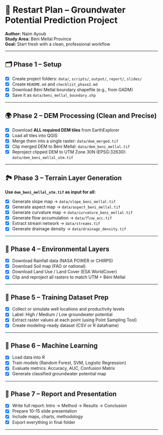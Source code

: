 # 🚀 Restart Plan – Groundwater Potential Prediction Project

**Author:** Naim Ayoub  
**Study Area:** Béni Mellal Province  
**Goal:** Start fresh with a clean, professional workflow

---

## 🗂️ Phase 1 – Setup

- [x] Create project folders: `data/`, `scripts/`, `output/`, `report/`, `slides/`
- [x] Create `README.md` and `checklist_phase2.md`
- [x] Download Béni Mellal boundary shapefile (e.g., from GADM)
- [x] Save it as `data/beni_mellal_boundary.shp`

---

## 🌍 Phase 2 – DEM Processing (Clean and Precise)

- [x] Download **ALL required DEM tiles** from EarthExplorer
- [x] Load all tiles into QGIS
- [x] Merge them into a single raster: `data/dem_merged.tif`
- [x] Clip merged DEM to Béni Mellal: `data/dem_beni_mellal.tif`
- [x] Reproject clipped DEM to UTM Zone 30N (EPSG:32630):  
      `data/dem_beni_mellal_utm.tif`

---

## 🏞️ Phase 3 – Terrain Layer Generation

**Use `dem_beni_mellal_utm.tif` as input for all:**

- [x] Generate slope map → `data/slope_beni_mellal.tif`
- [x] Generate aspect map → `data/aspect_beni_mellal.tif`
- [x] Generate curvature map → `data/curvature_beni_mellal.tif`
- [x] Generate flow accumulation → `data/flow_acc.tif`
- [x] Extract stream network → `data/streams.tif`
- [x] Generate drainage density → `data/drainage_density.tif`

---

## 🌿 Phase 4 – Environmental Layers

- [x] Download Rainfall data (NASA POWER or CHIRPS)
- [x] Download Soil map (FAO or national)
- [x] Download Land Use / Land Cover (ESA WorldCover)
- [x] Clip and reproject all rasters to match UTM + Béni Mellal

---

## 🧪 Phase 5 – Training Dataset Prep

- [x] Collect or simulate well locations and productivity levels
- [x] Label: High / Medium / Low groundwater potential
- [x] Extract raster values at each point (using Point Sampling Tool)
- [x] Create modeling-ready dataset (CSV or R dataframe)

---

## 🤖 Phase 6 – Machine Learning

- [x] Load data into R
- [x] Train models (Random Forest, SVM, Logistic Regression)
- [x] Evaluate metrics: Accuracy, AUC, Confusion Matrix
- [x] Generate classified groundwater potential map

---

## 📄 Phase 7 – Report and Presentation

- [x] Write full report: Intro → Method → Results → Conclusion
- [x] Prepare 10–15 slide presentation
- [x] Include maps, charts, methodology
- [x] Export everything in final folder

---


